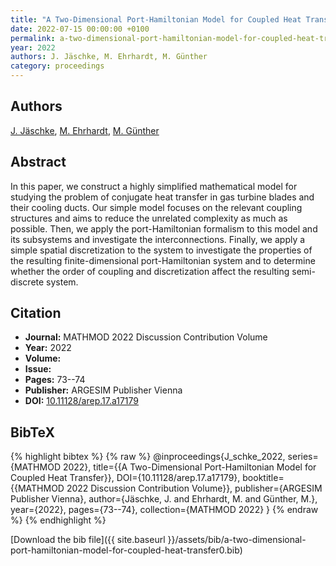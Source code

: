 ```yaml
---
title: "A Two-Dimensional Port-Hamiltonian Model for Coupled Heat Transfer"
date: 2022-07-15 00:00:00 +0100
permalink: a-two-dimensional-port-hamiltonian-model-for-coupled-heat-transfer0
year: 2022
authors: J. Jäschke, M. Ehrhardt, M. Günther
category: proceedings
---
```

 
## Authors
[J. Jäschke](authors/jens-jaschke), [M. Ehrhardt](authors/matthias-ehrhardt), [M. Günther](authors/michael-gunther)
 
## Abstract
In this paper, we construct a highly simplified mathematical model for studying the problem of conjugate heat transfer in gas turbine blades and their cooling ducts. Our simple model focuses on the relevant coupling structures and aims to reduce the unrelated complexity as much as possible. Then, we apply the port-Hamiltonian formalism to this model and its subsystems and investigate the interconnections. Finally, we apply a simple spatial discretization to the system to investigate the properties of the resulting finite-dimensional port-Hamiltonian system and to determine whether the order of coupling and discretization affect the resulting semi-discrete system.
 
## Citation
- **Journal:** MATHMOD 2022 Discussion Contribution Volume
- **Year:** 2022
- **Volume:** 
- **Issue:** 
- **Pages:** 73--74
- **Publisher:** ARGESIM Publisher Vienna
- **DOI:** [10.11128/arep.17.a17179](https://doi.org/10.11128/arep.17.a17179)
 
## BibTeX
{% highlight bibtex %}
{% raw %}
@inproceedings{J_schke_2022,
  series={MATHMOD 2022},
  title={{A Two-Dimensional Port-Hamiltonian Model for Coupled Heat Transfer}},
  DOI={10.11128/arep.17.a17179},
  booktitle={{MATHMOD 2022 Discussion Contribution Volume}},
  publisher={ARGESIM Publisher Vienna},
  author={Jäschke, J. and Ehrhardt, M. and Günther, M.},
  year={2022},
  pages={73--74},
  collection={MATHMOD 2022}
}
{% endraw %}
{% endhighlight %}
 
[Download the bib file]({{ site.baseurl }}/assets/bib/a-two-dimensional-port-hamiltonian-model-for-coupled-heat-transfer0.bib)
 
